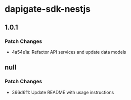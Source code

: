 # dapigate-sdk-nestjs

## 1.0.1

### Patch Changes

- 4a54e1a: Refactor API services and update data models

## null

### Patch Changes

- 366d6f1: Update README with usage instructions
